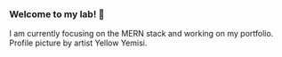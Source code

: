 ### Welcome to my lab! :wave:

I am currently focusing on the MERN stack and working on my portfolio.
Profile picture by artist Yellow Yemisi.
